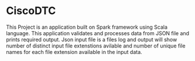 # CiscoDTC

This Project is an application built on Spark framework using Scala language. This application validates and processes data from JSON file and prints required output. Json input file is a files log and output will show number of distinct input file extenstions avilable and number of unique file names for each file extension available in the input data.
